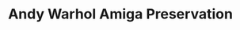 ---
ee_id_thing: '4103'
site: '1'
type: '2'
inv_num: 2012-029
url: 2012-029-andy-warhol-amiga-preservation
title: Andy Warhol Amiga Preservation
year: '2014'
display_year: '2011'
medium: Multi-year preservation project
dims: ''
pitch: Worked with a super chill team to discover and preserve Andy Warhol’s Amiga
  1000 experiments.
ps: Not exactly a “thing i made”, more like a “thing i produced”, but none the less,
  ... my fav project of all time.There iz a really great documentary on the project
  linked above. Def watch, and read the great accompanying text – The Warhol Files
  – if you got an extra 20 min lying around some day. Will give you a good idea of
  the 3 year process that went into this. ;)
live_url: ''
related: "[4153] [2014-024-the-warhol-files] 2014-024 The Warhol Files"
youtube: https://vimeo.com/92583299
related_code: ''
imgs: warhol-proposal-2012-029-digital-still-2-database-aw.jpg
subheading: ''
download: ''
add_credit: The Carnegie Museum of Art, The Andy Warhol Museum, and The Frank-Ratchye
  STUDIO for Creative Inquiry
commission: ''
layout: things-i-made
---